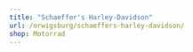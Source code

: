```yaml
---
title: "Schaeffer's Harley-Davidson"
url: /orwigsburg/schaeffers-harley-davidson/
shop: Motorrad
---
```

